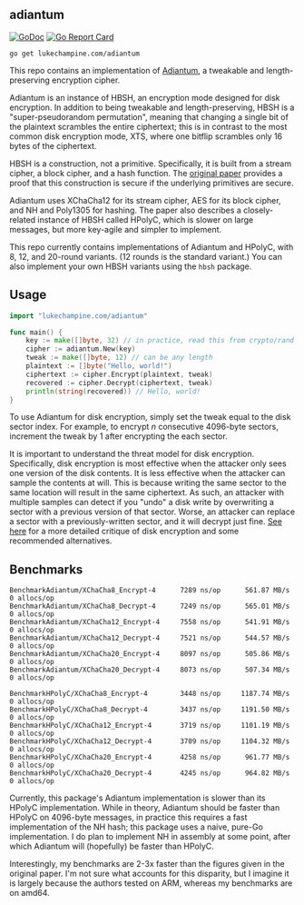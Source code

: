 adiantum
--------

[![GoDoc](https://godoc.org/lukechampine.com/adiantum?status.svg)](https://godoc.org/lukechampine.com/adiantum)
[![Go Report Card](http://goreportcard.com/badge/lukechampine.com/adiantum)](https://goreportcard.com/report/lukechampine.com/adiantum)

```
go get lukechampine.com/adiantum
```

This repo contains an implementation of [Adiantum](https://github.com/google/adiantum), a tweakable and length-preserving
encryption cipher.

Adiantum is an instance of HBSH, an encryption mode designed for disk
encryption. In addition to being tweakable and length-preserving, HBSH is a
"super-pseudorandom permutation", meaning that changing a single bit of the
plaintext scrambles the entire ciphertext; this is in contrast to the most
common disk encryption mode, XTS, where one bitflip scrambles only 16 bytes of
the ciphertext.

HBSH is a construction, not a primitive. Specifically, it is built from a stream
cipher, a block cipher, and a hash function. The [original paper](https://eprint.iacr.org/2018/720.pdf) provides a proof
that this construction is secure if the underlying primitives are secure.

Adiantum uses XChaCha12 for its stream cipher, AES for its block cipher, and NH
and Poly1305 for hashing. The paper also describes a closely-related instance of
HBSH called HPolyC, which is slower on large messages, but more key-agile and
simpler to implement.

This repo currently contains implementations of Adiantum and HPolyC, with 8, 12,
and 20-round variants. (12 rounds is the standard variant.) You can also
implement your own HBSH variants using the `hbsh` package.


## Usage

```go
import "lukechampine.com/adiantum"

func main() {
    key := make([]byte, 32) // in practice, read this from crypto/rand
    cipher := adiantum.New(key)
    tweak := make([]byte, 12) // can be any length
    plaintext := []byte("Hello, world!")
    ciphertext := cipher.Encrypt(plaintext, tweak)
    recovered := cipher.Decrypt(ciphertext, tweak)
    println(string(recovered)) // Hello, world!
}
```

To use Adiantum for disk encryption, simply set the tweak equal to the disk
sector index. For example, to encrypt *n* consecutive 4096-byte sectors,
increment the tweak by 1 after encrypting the each sector.

It is important to understand the threat model for disk encryption.
Specifically, disk encryption is most effective when the attacker only sees one
version of the disk contents. It is less effective when the attacker can sample
the contents at will. This is because writing the same sector to the same
location will result in the same ciphertext. As such, an attacker with multiple
samples can detect if you "undo" a disk write by overwriting a sector with a
previous version of that sector. Worse, an attacker can replace a sector with a
previously-written sector, and it will decrypt just fine. [See
here](https://sockpuppet.org/blog/2014/04/30/you-dont-want-xts/) for a more
detailed critique of disk encryption and some recommended alternatives.


## Benchmarks

```
BenchmarkAdiantum/XChaCha8_Encrypt-4      7289 ns/op      561.87 MB/s      0 allocs/op
BenchmarkAdiantum/XChaCha8_Decrypt-4      7249 ns/op      565.01 MB/s      0 allocs/op
BenchmarkAdiantum/XChaCha12_Encrypt-4     7558 ns/op      541.91 MB/s      0 allocs/op
BenchmarkAdiantum/XChaCha12_Decrypt-4     7521 ns/op      544.57 MB/s      0 allocs/op
BenchmarkAdiantum/XChaCha20_Encrypt-4     8097 ns/op      505.86 MB/s      0 allocs/op
BenchmarkAdiantum/XChaCha20_Decrypt-4     8073 ns/op      507.34 MB/s      0 allocs/op

BenchmarkHPolyC/XChaCha8_Encrypt-4        3448 ns/op     1187.74 MB/s      0 allocs/op
BenchmarkHPolyC/XChaCha8_Decrypt-4        3437 ns/op     1191.50 MB/s      0 allocs/op
BenchmarkHPolyC/XChaCha12_Encrypt-4       3719 ns/op     1101.19 MB/s      0 allocs/op
BenchmarkHPolyC/XChaCha12_Decrypt-4       3709 ns/op     1104.32 MB/s      0 allocs/op
BenchmarkHPolyC/XChaCha20_Encrypt-4       4258 ns/op      961.77 MB/s      0 allocs/op
BenchmarkHPolyC/XChaCha20_Decrypt-4       4245 ns/op      964.82 MB/s      0 allocs/op
```

Currently, this package's Adiantum implementation is slower than its HPolyC
implementation. While in theory, Adiantum should be faster than HPolyC on
4096-byte messages, in practice this requires a fast implementation of the NH
hash; this package uses a naive, pure-Go implementation. I do plan to implement
NH in assembly at some point, after which Adiantum will (hopefully) be faster
than HPolyC.

Interestingly, my benchmarks are 2-3x faster than the figures given in the
original paper. I'm not sure what accounts for this disparity, but I imagine it
is largely because the authors tested on ARM, whereas my benchmarks are on
amd64.
